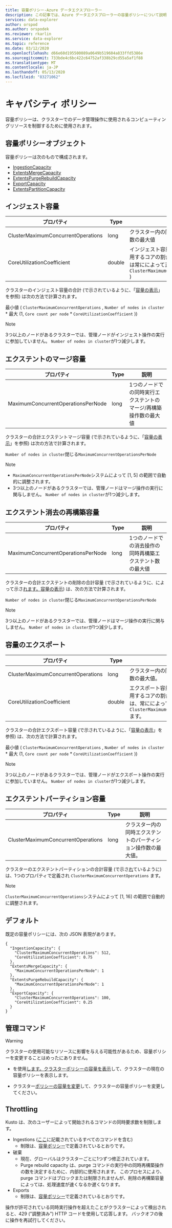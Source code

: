 ```yaml
---
title: 容量ポリシー-Azure データエクスプローラー
description: この記事では、Azure データエクスプローラーの容量ポリシーについて説明します。
services: data-explorer
author: orspod
ms.author: orspodek
ms.reviewer: rkarlin
ms.service: data-explorer
ms.topic: reference
ms.date: 03/12/2020
ms.openlocfilehash: d66e60d195500089a0649b519604a833ffd5386e
ms.sourcegitcommit: 733bde4c6bc422c64752af338b29cd55a5af1f88
ms.translationtype: MT
ms.contentlocale: ja-JP
ms.lasthandoff: 05/13/2020
ms.locfileid: "83271062"
---
```

# <a name="capacity-policy"></a>キャパシティ ポリシー

容量ポリシーは、クラスターでのデータ管理操作に使用されるコンピューティングリソースを制御するために使用されます。

## <a name="the-capacity-policy-object"></a>容量ポリシーオブジェクト

容量ポリシーは次のもので構成されます。

* [IngestionCapacity](#ingestion-capacity)
* [ExtentsMergeCapacity](#extents-merge-capacity)
* [ExtentsPurgeRebuildCapacity](#extents-purge-rebuild-capacity)
* [ExportCapacity](#export-capacity)
* [ExtentsPartitionCapacity](#extents-partition-capacity)

## <a name="ingestion-capacity"></a>インジェスト容量

|プロパティ                           |Type    |説明                                                                                                                                                                               |
|-----------------------------------|--------|------------------------------------------------------------------------------------------------------------------------------------------------------------------------------------------|
|ClusterMaximumConcurrentOperations |long    |クラスター内の同時インジェスト操作数の最大値                                                                                                            |
|CoreUtilizationCoefficient         |double  |インジェスト容量を計算するときに使用するコアの割合の係数 (計算の結果は常にによって正規化されます `ClusterMaximumConcurrentOperations` ) |                                                                                                                             |

クラスターのインジェスト容量の合計 (で示されているように、「[容量の表示](../management/diagnostics.md#show-capacity)」を参照) は次の方法で計算されます。

最小値 ( `ClusterMaximumConcurrentOperations` , `Number of nodes in cluster` * 最大 (1, `Core count per node`  *  `CoreUtilizationCoefficient` ))

> [!Note]
> 3つ以上のノードがあるクラスターでは、管理ノードがインジェスト操作の実行に参加していません。 `Number of nodes in cluster`が1つ減少します。

## <a name="extents-merge-capacity"></a>エクステントのマージ容量

|プロパティ                           |Type    |説明                                                                                    |
|-----------------------------------|--------|-----------------------------------------------------------------------------------------------|
|MaximumConcurrentOperationsPerNode |long    |1つのノードでの同時実行エクステントのマージ/再構築操作数の最大値 |

クラスターの合計エクステントマージ容量 (で示されているように、「[容量の表示](../management/diagnostics.md#show-capacity)」を参照) は次の方法で計算されます。

`Number of nodes in cluster`閉じる`MaximumConcurrentOperationsPerNode`

> [!Note]
> * `MaximumConcurrentOperationsPerNode`システムによって [1, 5] の範囲で自動的に調整されます。
> * 3つ以上のノードがあるクラスターでは、管理ノードはマージ操作の実行に関与しません。 `Number of nodes in cluster`が1つ減少します。

## <a name="extents-purge-rebuild-capacity"></a>エクステント消去の再構築容量

|プロパティ                           |Type    |説明                                                                                                                           |
|-----------------------------------|--------|--------------------------------------------------------------------------------------------------------------------------------------|
|MaximumConcurrentOperationsPerNode |long    |1つのノードでの消去操作の同時再構築エクステント数の最大値 |

クラスターの合計エクステントの削除の合計容量 (で示されているように、によって示さ[れます。容量の表示](../management/diagnostics.md#show-capacity)) は、次の方法で計算されます。

`Number of nodes in cluster`閉じる`MaximumConcurrentOperationsPerNode`

> [!Note]
> 3つ以上のノードがあるクラスターでは、管理ノードはマージ操作の実行に関与しません。 `Number of nodes in cluster`が1つ減少します。

## <a name="export-capacity"></a>容量のエクスポート

|プロパティ                           |Type    |説明                                                                                                                                                                            |
|-----------------------------------|--------|---------------------------------------------------------------------------------------------------------------------------------------------------------------------------------------|
|ClusterMaximumConcurrentOperations |long    |クラスター内の同時エクスポート操作数の最大値。                                                                                                           |
|CoreUtilizationCoefficient         |double  |エクスポート容量を計算するときに使用するコアの割合の係数。 計算の結果は、常にによって正規化され `ClusterMaximumConcurrentOperations` ます。 |

クラスターの合計エクスポート容量 (で示されているように、「[容量の表示](../management/diagnostics.md#show-capacity)」を参照) は、次の方法で計算されます。

最小値 ( `ClusterMaximumConcurrentOperations` , `Number of nodes in cluster` * 最大 (1, `Core count per node`  *  `CoreUtilizationCoefficient` ))

> [!Note]
> 3つ以上のノードがあるクラスターでは、管理ノードがエクスポート操作の実行に参加していません。 `Number of nodes in cluster`が1つ減少します。

## <a name="extents-partition-capacity"></a>エクステントパーティション容量

|プロパティ                           |Type    |説明                                                                             |
|-----------------------------------|--------|----------------------------------------------------------------------------------------|
|ClusterMaximumConcurrentOperations |long    |クラスター内の同時エクステントのパーティション操作数の最大値。 |

クラスターのエクステントパーティションの合計容量 (で示さ[れ](../management/diagnostics.md#show-capacity)ているように) は、1つのプロパティで定義され `ClusterMaximumConcurrentOperations` ます。

> [!Note]
> `ClusterMaximumConcurrentOperations`システムによって [1, 16] の範囲で自動的に調整されます。

## <a name="defaults"></a>デフォルト

既定の容量ポリシーには、次の JSON 表現があります。

```kusto 
{
  "IngestionCapacity": {
    "ClusterMaximumConcurrentOperations": 512,
    "CoreUtilizationCoefficient": 0.75
  },
  "ExtentsMergeCapacity": {
    "MaximumConcurrentOperationsPerNode": 1
  },
  "ExtentsPurgeRebuildCapacity": {
    "MaximumConcurrentOperationsPerNode": 1
  },
  "ExportCapacity": {
    "ClusterMaximumConcurrentOperations": 100,
    "CoreUtilizationCoefficient": 0.25
  }
}
```

## <a name="control-commands"></a>管理コマンド

> [!WARNING]
> クラスターの使用可能なリソースに影響を与える可能性があるため、容量ポリシーを変更することはめったにありません。

* を使用[します。クラスターポリシーの容量を表示](capacity-policy.md#show-cluster-policy-capacity)して、クラスターの現在の容量ポリシーを表示します。

* クラスター[ポリシーの容量を変更](capacity-policy.md#alter-cluster-policy-capacity)して、クラスターの容量ポリシーを変更してください。

## <a name="throttling"></a>Throttling

Kusto は、次のユーザーによって開始されるコマンドの同時要求数を制限します。

* Ingestions ([ここ](../management/data-ingestion/index.md)に記載されているすべてのコマンドを含む)
   * 制限は、[容量ポリシー](#capacity-policy)で定義されているとおりです。
* 破棄
   * 現在、グローバルはクラスターごとに1つずつ修正されています。
   * Purge rebuild capacity は、purge コマンドの実行中の同時再構築操作の数を決定するために、内部的に使用されます。 このプロセスにより、purge コマンドはブロックまたは制限されませんが、削除の再構築容量によっては、処理速度が速くなるか遅くなります。
* Exports
   * 制限は、[容量ポリシー](#capacity-policy)で定義されているとおりです。

操作が許可されている同時実行操作を超えたことがクラスターによって検出されると、429 ("調整済み") HTTP コードを使用して応答します。
バックオフの後に操作を再試行してください。
